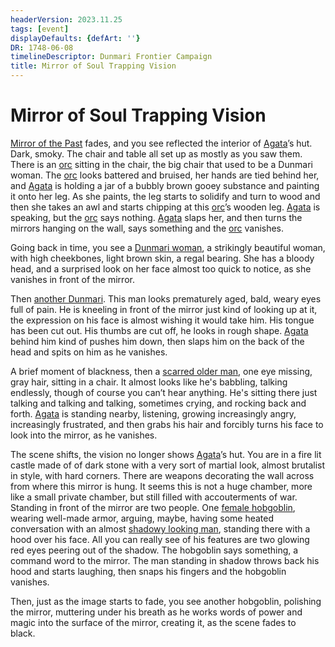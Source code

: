 ```yaml
---
headerVersion: 2023.11.25
tags: [event]
displayDefaults: {defArt: ''}
DR: 1748-06-08
timelineDescriptor: Dunmari Frontier Campaign
title: Mirror of Soul Trapping Vision
---
```

# Mirror of Soul Trapping Vision

[Mirror of the Past](<../treasure/mirror-of-the-past.md>) fades, and you see reflected the interior of [Agata](<../../../people/fey/agata.md>)’s hut. Dark, smoky. The chair and table all set up as mostly as you saw them. There is an [orc](<../../../people/orcs/nogu.md>) sitting in the chair, the big chair that used to be a Dunmari woman. The [orc](<../../../species/orcs.md>) looks battered and bruised, her hands are tied behind her, and [Agata](<../../../people/fey/agata.md>) is holding a jar of a bubbly brown gooey substance and painting it onto her leg. As she paints, the leg starts to solidify and turn to wood and then she takes an awl and starts chipping at this [orc](<../../../species/orcs.md>)’s wooden leg. [Agata](<../../../people/fey/agata.md>) is speaking, but the [orc](<../../../species/orcs.md>) says nothing. [Agata](<../../../people/fey/agata.md>) slaps her, and then turns the mirrors hanging on the wall, says something and the [orc](<../../../species/orcs.md>) vanishes.

Going back in time, you see a [Dunmari woman](<../../../people/dunmari/sura.md>), a strikingly beautiful woman, with high cheekbones, light brown skin, a regal bearing. She has a bloody head, and a surprised look on her face almost too quick to notice, as she vanishes in front of the mirror.

Then [another Dunmari](<../../../people/dunmari/selkan.md>). This man looks prematurely aged, bald, weary eyes full of pain. He is kneeling in front of the mirror just kind of looking up at it, the expression on his face is almost wishing it would take him. His tongue has been cut out. His thumbs are cut off, he looks in rough shape. [Agata](<../../../people/fey/agata.md>) behind him kind of pushes him down, then slaps him on the back of the head and spits on him as he vanishes. 

A brief moment of blackness, then a [scarred older man](<../../../people/dunmari/isha.md>), one eye missing, gray hair, sitting in a chair. It almost looks like he's babbling, talking endlessly, though of course you can’t hear anything. He's sitting there just talking and talking and talking, sometimes crying, and rocking back and forth. [Agata](<../../../people/fey/agata.md>) is standing nearby, listening, growing increasingly angry, increasingly frustrated, and then grabs his hair and forcibly turns his face to look into the mirror, as he vanishes.

The scene shifts, the vision no longer shows [Agata](<../../../people/fey/agata.md>)’s hut. You are in a fire lit castle made of of dark stone with a very sort of martial look, almost brutalist in style, with hard corners. There are weapons decorating the wall across from where this mirror is hung. It seems this is not a huge chamber, more like a small private chamber, but still filled with accouterments of war. Standing in front of the mirror are two people. One [female hobgoblin](<../../../people/other-nonhumans/revaka.md>), wearing well-made armor, arguing, maybe, having some heated conversation with an almost [shadowy looking man](<../../../people/extraplanar-powers/cha-mutte.md>), standing there with a hood over his face. All you can really see of his features are two glowing red eyes peering out of the shadow. The hobgoblin says something, a command word to the mirror. The man standing in shadow throws back his hood and starts laughing, then snaps his fingers and the hobgoblin vanishes.

Then, just as the image starts to fade, you see another hobgoblin, polishing the mirror, muttering under his breath as he works words of power and magic into the surface of the mirror, creating it, as the scene fades to black. 